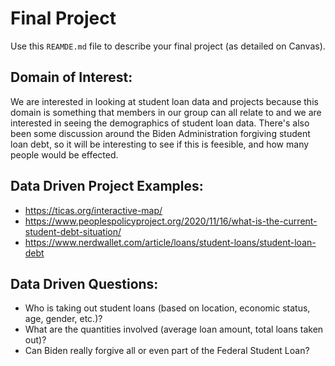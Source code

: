 # Final Project
Use this `REAMDE.md` file to describe your final project (as detailed on Canvas).

## Domain of Interest:

We are interested in looking at student loan data and projects because this domain is something that members in our group can all relate to and we are interested in seeing the demographics of student loan data. There's also been some discussion around the Biden Administration forgiving student loan debt, so it will be interesting to see if this is feesible, and how many people would be effected.

## Data Driven Project Examples:
- https://ticas.org/interactive-map/
- https://www.peoplespolicyproject.org/2020/11/16/what-is-the-current-student-debt-situation/
- https://www.nerdwallet.com/article/loans/student-loans/student-loan-debt

## Data Driven Questions:
- Who is taking out student loans (based on location, economic status, age, gender, etc.)?
- What are the quantities involved (average loan amount, total loans taken out)?
- Can Biden really forgive all or even part of the Federal Student Loan?


